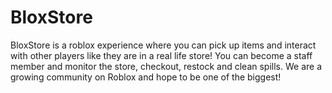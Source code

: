 # BloxStore

BloxStore is a roblox experience where you can pick up items and interact with other players like they are in a real life store!
You can become a staff member and monitor the store, checkout, restock and clean spills. We are a growing community on Roblox
and hope to be one of the biggest!
